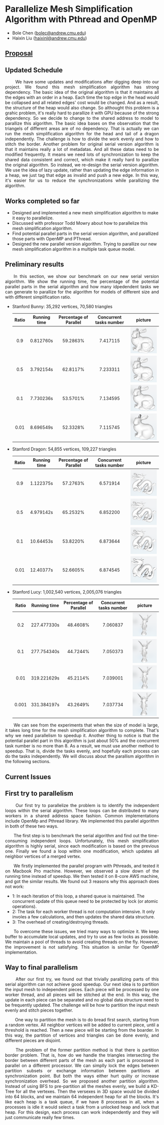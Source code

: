 # Parallelize Mesh Simplification Algorithm with Pthread and OpenMP

- Bole Chen (bolec@andrew.cmu.edu)
- Haixin Liu (haixinl@andrew.cmu.edu)

## [Proposal](./index)

## Updated Schedule
<p align="justify">&emsp;&emsp; We have some updates and modifications after digging deep into our project. We found this mesh simplification algorithm has strong dependency. The basic idea of the original algorithm is that it maintains all the edges with an order in a heap. Each time the top edge in the head would be collapsed and all related edges' cost would be changed. And as a result, the structure of the heap would also change. So althought this problem is a grahic problem, it's really hard to parallize it with GPU because of the strong dependency. So we decide to change to the shared address to model to parallize this algorithm. The basic idea bases on the observation that the triangels of different areas are of no dependency. That is actually we can run the mesh simplification algorithm for the head and tail of a dragon independently. The challenge is how to divide the work evenly and how to stitch the border. Another problem for original serial version algorithm is that it maintains really a lot of metadatas. And all these datas need to be modified frequently. It means we need lots of synchronization to keep the shared data consistent and correct, which make it really hard to parallize the original algorithm. So instead, we re-design the serial version algorithm. We use the idea of lazy update, rather than updating the edge information in a heap, we just tag that edge as invalid and push a new edge. In this way, it's easier for us to reduce the synchronizations while parallizing the algorithm. </p>

## Works completed so far
- Designed and implemented a new mesh simplification algorithm to make it easy to parallelize.
- Discussed with professor Todd Mowry about how to parallelize this mesh simplification algorithm.
- Find potential parallel parts in the serial version algorithm, and parallized those parts with OpenMP and PThread.
- Designed the new parallel version algorithm. Trying to parallize our new mesh simplification algorithm in a multiple task queue model.

## Preliminary results
<p align="justify">&emsp;&emsp;In this section, we show our benchmark on our new serial version algorithm. We show the running time, the percentage of the potential parallel parts in the serial algorithm and how many idpedendent tasks we can generate to parallize for the algorithm for models of different size and with different simplification ratio.</p>

- Stanford Bunny: 35,292 vertices, 70,580 triangles

  | Ratio | Running time | Percentage of Parallel | Concurrent tasks number | picture                 |
  | :---: | :----------: | :--------------------: | :---------------------: | :---------------------: |
  | 0.9   | 0.812760s    | 59.2863%               | 7.417115                | ![](image/Bunny0_9.png) |
  | 0.5   | 3.792154s    | 62.8117%               | 7.233311                | ![](image/Bunny0_5.png) | 
  | 0.1   | 7.730236s    | 53.5701%               | 7.134595                | ![](image/Bunny0_1.png) |
  | 0.01  | 8.696549s    | 52.3328%               | 7.115745                | ![](image/Bunny1_1.png) |
  
  
- Stanford Dragon: 54,855 vertices, 109,227 triangles

  | Ratio | Running time | Percentage of Parallel | Concurrent tasks number | picture                  |
  | :---: | :----------: | :--------------------: | :---------------------: | :----------------------: |
  | 0.9   | 1.122375s    | 57.2763%               | 6.571914                | ![](image/Dragon0_9.png) |
  | 0.5   | 4.979142s    | 65.2532%               | 6.852200                | ![](image/Dragon0_5.png) |
  | 0.1   | 10.64453s    | 53.8220%               | 6.873644                | ![](image/Dragon0_1.png) |
  | 0.01  | 12.40377s    | 52.6605%               | 6.874545                | ![](image/Dragon1_1.png) |


- Stanford Lucy: 1,002,540 vertices, 2,005,076 triangles

  | Ratio | Running time | Percentage of Parallel | Concurrent tasks number | picture                |
  | :---: | :----------: | :--------------------: | :---------------------: | :--------------------: |
  | 0.2   | 227.477330s  | 48.4608%               | 7.060837                | ![](image/Lucy0_2.png) |
  | 0.1   | 277.754340s  | 44.7244%               | 7.050373                | ![](image/Lucy0_1.png) |
  | 0.01  | 319.221629s  | 45.2114%               | 7.039001                | ![](image/Lucy1_1.png) |
  | 0.001 | 331.384197s  | 43.2649%               | 7.037734                | ![](image/Lucy2_1.png) |
  
<p align="justify">&emsp;&emsp;We can see from the experiments that when the size of model is large, it takes long time for the mesh simplification algorithm to complete. That's why we need parallelism to speedup it. Another thing to notice is that the potential parallel part in this algorithm is just about 50% and the concurrent task number is no more than 8. As a result, we must use another method to speedup. That is, divide the tasks evenly, and hopefully each process can do the tasks independently. We will discuss about the parallism algorithm in the following sections.</p>

## Current Issues

## First try to parallelism
<p align="justify">&emsp;&emsp; Our first try to parallelize the problem is to identify the independent loops within the serial algorithm. These loops can be distributed to many workers in a shared address space fashion. Common implementations include OpenMp and Pthread library. We implemented this parallel algorithm in both of these two ways.</p>
<p align="justify">&emsp;&emsp;The first step is to benchmark the serial algorithm and find out the time-consuming independent loops. Unfortunately, this mesh simplification algorithm is highly serial, since each modification is based on the previous one. Finally we found a loop within one modification, which updates all neighbor vertices of a merged vertex.</p>
<p align="justify">&emsp;&emsp;We firstly implemented the parallel program with Pthreads, and tested it on Macbook Pro machine. However, we observed a slow down of the running time instead of speedup. We then tested it on 8-core AWS machine, and got the similar results. We found out 3 reasons why this approach does not work:</p>

- 1:  In each iteration of this loop, a shared queue is maintained. The concurrent update of this queue need to be protected by lock (or atomic operations).
- 2:  The task for each worker thread is not computation intensive. It only involes a few calculations, and then updates the shared data structure.
- 3:  The overhead of creating/destroying threads.

<p align="justify">&emsp;&emsp;To overcome these issues, we tried many ways to optimize it. We keep buffer to accumulate local updates, and try to use as few locks as possible. We maintain a pool of threads to avoid creating threads on the fly. However, the improvement is not satisfying. This situation is similar for OpenMP implementation.</p>

## Way to final parallelism
<p align="justify">&emsp;&emsp; After our first try, we found out that trivially parallizing parts of this serial algorithm can not achieve good speedup. Our next idea is to partition the input mesh to independent pieces. Each piece will be processed by one worker thread, and all pieces will be stitched at the end. In this way, the update in each piece can be separated and no global data structure need to be frequently updated. The challenge will be how to partition the input mesh evenly and stitch pieces together.</p>
<p align="justify">&emsp;&emsp; One way to partition the mesh is to do bread first search, starting from a random vertex. All neighbor vertices will be added to current piece, until a threshold is reached. Then a new piece will be starting from the boarder. In this way, the partition of vertices and triangles can be done evenly, and different pieces are disjoint.</p>
<p align="justify">&emsp;&emsp; The problem of the former partition method is that there is partition border problem. That is, how do we handle the triangles intersecting the border between different parts of the mesh as each part is processed in parallel on a different processor. We can simplly lock the edges between partition subsets or exchange information between partitions at synchronization point. But both the ways either hurt qulity or increase synchronization overhead. So we proposed another partition algorithm. Instead of using BFS to pre-partition all the meshes evenly, we build a KD-Tree for all the vertexes. Then the versexes in 3D space would be divided into 64 blocks, and we maintain 64 independent heap for all the blocks. It's like each heap is a task queue, if we have 8 processes in all, when a processes is idle it would select a task from a unlocked heap and lock that heap. For this design, each process can work independently and they will just communicate really few times.  </p>
